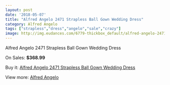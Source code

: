 ```yaml
---
layout: post
date: '2018-05-07'
title: "Alfred Angelo 2471 Strapless Ball Gown Wedding Dress"
category: Alfred Angelo
tags: ["strapless","dress","angelo","sale","crazy"]
image: http://img.eudances.com/6779-thickbox_default/alfred-angelo-2471-strapless-ball-gown-wedding-dress.jpg
---
```

Alfred Angelo 2471 Strapless Ball Gown Wedding Dress

On Sales: **$368.99**
<a href="https://www.eudances.com/en/alfred-angelo/2503-alfred-angelo-2471-strapless-ball-gown-wedding-dress.html"><amp-img layout="responsive" width="600" height="600" src="//img.eudances.com/6779-thickbox_default/alfred-angelo-2471-strapless-ball-gown-wedding-dress.jpg" alt="Alfred Angelo 2471 Strapless Ball Gown Wedding Dress 0" /></a>
<a href="https://www.eudances.com/en/alfred-angelo/2503-alfred-angelo-2471-strapless-ball-gown-wedding-dress.html"><amp-img layout="responsive" width="600" height="600" src="//img.eudances.com/6781-thickbox_default/alfred-angelo-2471-strapless-ball-gown-wedding-dress.jpg" alt="Alfred Angelo 2471 Strapless Ball Gown Wedding Dress 1" /></a>
<a href="https://www.eudances.com/en/alfred-angelo/2503-alfred-angelo-2471-strapless-ball-gown-wedding-dress.html"><amp-img layout="responsive" width="600" height="600" src="//img.eudances.com/6780-thickbox_default/alfred-angelo-2471-strapless-ball-gown-wedding-dress.jpg" alt="Alfred Angelo 2471 Strapless Ball Gown Wedding Dress 2" /></a>

Buy it: [Alfred Angelo 2471 Strapless Ball Gown Wedding Dress](https://www.eudances.com/en/alfred-angelo/2503-alfred-angelo-2471-strapless-ball-gown-wedding-dress.html "Alfred Angelo 2471 Strapless Ball Gown Wedding Dress")

View more: [Alfred Angelo](https://www.eudances.com/en/36-alfred-angelo "Alfred Angelo")
